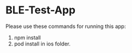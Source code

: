 # BLE-Test-App

Please use these commands for running this app:

1. npm install
2. pod install in ios folder. 